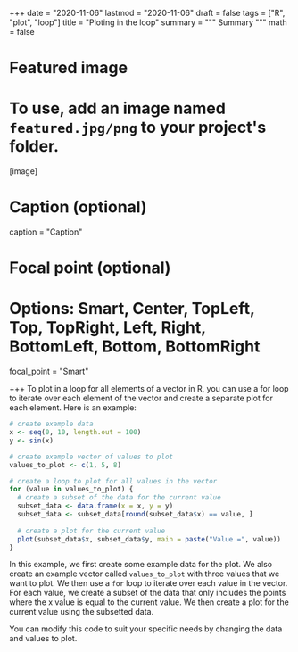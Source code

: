 +++
date = "2020-11-06"
lastmod = "2020-11-06"
draft = false
tags = ["R", "plot", "loop"]
title = "Ploting in the loop"
summary = """
Summary
"""
math = false

# Featured image
# To use, add an image named `featured.jpg/png` to your project's folder. 
[image]
  # Caption (optional)
  caption = "Caption"
  
  # Focal point (optional)
  # Options: Smart, Center, TopLeft, Top, TopRight, Left, Right, BottomLeft, Bottom, BottomRight
  focal_point = "Smart"

+++
To plot in a loop for all elements of a vector in R, you can use a for loop to iterate over each element of the vector and create a separate plot for each element. Here is an example:

```r
# create example data
x <- seq(0, 10, length.out = 100)
y <- sin(x)

# create example vector of values to plot
values_to_plot <- c(1, 5, 8)

# create a loop to plot for all values in the vector
for (value in values_to_plot) {
  # create a subset of the data for the current value
  subset_data <- data.frame(x = x, y = y)
  subset_data <- subset_data[round(subset_data$x) == value, ]
  
  # create a plot for the current value
  plot(subset_data$x, subset_data$y, main = paste("Value =", value))
}

```

In this example, we first create some example data for the plot. We also create an example vector called `values_to_plot` with three values that we want to plot. We then use a `for` loop to iterate over each value in the vector. For each value, we create a subset of the data that only includes the points where the x value is equal to the current value. We then create a plot for the current value using the subsetted data.

You can modify this code to suit your specific needs by changing the data and values to plot.
